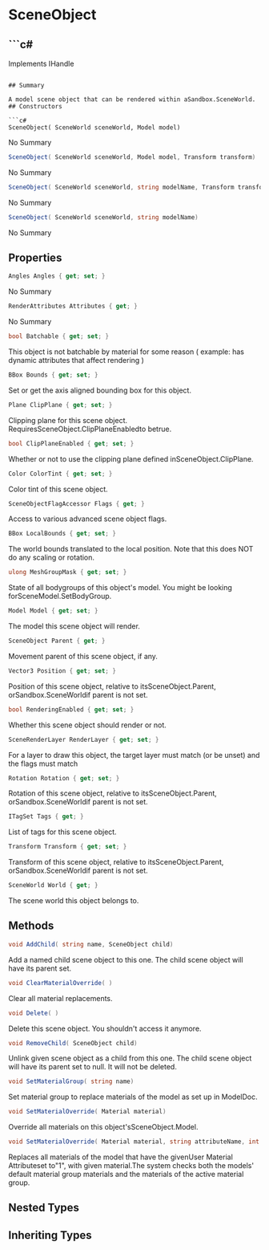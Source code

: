 # SceneObject

## ```c#
Implements IHandle
```

## Summary

A model scene object that can be rendered within aSandbox.SceneWorld.
## Constructors

```c#
SceneObject( SceneWorld sceneWorld, Model model) 
```
No Summary
```c#
SceneObject( SceneWorld sceneWorld, Model model, Transform transform) 
```
No Summary
```c#
SceneObject( SceneWorld sceneWorld, string modelName, Transform transform) 
```
No Summary
```c#
SceneObject( SceneWorld sceneWorld, string modelName) 
```
No Summary
## Properties

```c#
Angles Angles { get; set; } 
```
No Summary
```c#
RenderAttributes Attributes { get; } 
```
No Summary
```c#
bool Batchable { get; set; } 
```
This object is not batchable by material for some reason ( example: has dynamic attributes that affect rendering )
```c#
BBox Bounds { get; set; } 
```
Set or get the axis aligned bounding box for this object.
```c#
Plane ClipPlane { get; set; } 
```
Clipping plane for this scene object. RequiresSceneObject.ClipPlaneEnabledto betrue.
```c#
bool ClipPlaneEnabled { get; set; } 
```
Whether or not to use the clipping plane defined inSceneObject.ClipPlane.
```c#
Color ColorTint { get; set; } 
```
Color tint of this scene object.
```c#
SceneObjectFlagAccessor Flags { get; } 
```
Access to various advanced scene object flags.
```c#
BBox LocalBounds { get; set; } 
```
The world bounds translated to the local position. Note that this
does NOT do any scaling or rotation.
```c#
ulong MeshGroupMask { get; set; } 
```
State of all bodygroups of this object's model. You might be looking forSceneModel.SetBodyGroup.
```c#
Model Model { get; set; } 
```
The model this scene object will render.
```c#
SceneObject Parent { get; } 
```
Movement parent of this scene object, if any.
```c#
Vector3 Position { get; set; } 
```
Position of this scene object, relative to itsSceneObject.Parent, orSandbox.SceneWorldif parent is not set.
```c#
bool RenderingEnabled { get; set; } 
```
Whether this scene object should render or not.
```c#
SceneRenderLayer RenderLayer { get; set; } 
```
For a layer to draw this object, the target layer must match (or be unset)
and the flags must match
```c#
Rotation Rotation { get; set; } 
```
Rotation of this scene object, relative to itsSceneObject.Parent, orSandbox.SceneWorldif parent is not set.
```c#
ITagSet Tags { get; } 
```
List of tags for this scene object.
```c#
Transform Transform { get; set; } 
```
Transform of this scene object, relative to itsSceneObject.Parent, orSandbox.SceneWorldif parent is not set.
```c#
SceneWorld World { get; } 
```
The scene world this object belongs to.
## Methods

```c#
void AddChild( string name, SceneObject child) 
```
Add a named child scene object to this one. The child scene object will have its parent set.
```c#
void ClearMaterialOverride( ) 
```
Clear all material replacements.
```c#
void Delete( ) 
```
Delete this scene object. You shouldn't access it anymore.
```c#
void RemoveChild( SceneObject child) 
```
Unlink given scene object as a child from this one. The child scene object will have its parent set to null. It will not be deleted.
```c#
void SetMaterialGroup( string name) 
```
Set material group to replace materials of the model as set up in ModelDoc.
```c#
void SetMaterialOverride( Material material) 
```
Override all materials on this object'sSceneObject.Model.
```c#
void SetMaterialOverride( Material material, string attributeName, int attributeValue = 1) 
```
Replaces all materials of the model that have the givenUser Material Attributeset to"1", with given material.The system checks both the models' default material group materials and the materials of the active material group.
## Nested Types

## Inheriting Types

